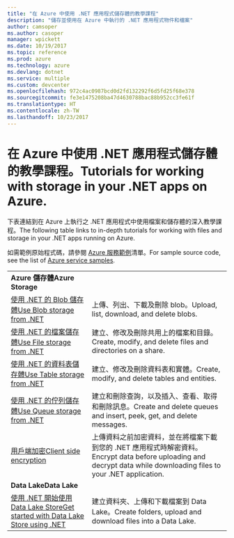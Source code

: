 ```yaml
---
title: "在 Azure 中使用 .NET 應用程式儲存體的教學課程"
description: "儲存並使用在 Azure 中執行的 .NET 應用程式物件和檔案"
author: camsoper
ms.author: casoper
manager: wpickett
ms.date: 10/19/2017
ms.topic: reference
ms.prod: azure
ms.technology: azure
ms.devlang: dotnet
ms.service: multiple
ms.custom: devcenter
ms.openlocfilehash: 972c4ac0987bcd0d2fd132292f6d5fd25f68e378
ms.sourcegitcommit: fe3e1475208ba47d4630788bac88b952cc3fe61f
ms.translationtype: HT
ms.contentlocale: zh-TW
ms.lasthandoff: 10/23/2017
---
```

# <a name="tutorials-for-working-with-storage-in-your-net-apps-on-azure"></a><span data-ttu-id="ce945-103">在 Azure 中使用 .NET 應用程式儲存體的教學課程。</span><span class="sxs-lookup"><span data-stu-id="ce945-103">Tutorials for working with storage in your .NET apps on Azure.</span></span>

<span data-ttu-id="ce945-104">下表連結到在 Azure 上執行之 .NET 應用程式中使用檔案和儲存體的深入教學課程。</span><span class="sxs-lookup"><span data-stu-id="ce945-104">The following table links to in-depth tutorials for working with files and storage in your .NET apps running on Azure.</span></span>

<span data-ttu-id="ce945-105">如需範例原始程式碼，請參閱 [Azure 服務範例](https://azure.microsoft.com/resources/samples/?platform=dotnet)清單。</span><span class="sxs-lookup"><span data-stu-id="ce945-105">For sample source code, see the list of [Azure service samples](https://azure.microsoft.com/resources/samples/?platform=dotnet).</span></span>

| | |
|---|---|
| <span data-ttu-id="ce945-106">**Azure 儲存體**</span><span class="sxs-lookup"><span data-stu-id="ce945-106">**Azure Storage**</span></span> ||
| <span data-ttu-id="ce945-107">[使用 .NET 的 Blob 儲存體][1]</span><span class="sxs-lookup"><span data-stu-id="ce945-107">[Use Blob storage from .NET][1]</span></span> | <span data-ttu-id="ce945-108">上傳、列出、下載及刪除 blob。</span><span class="sxs-lookup"><span data-stu-id="ce945-108">Upload, list, download, and delete blobs.</span></span> |
| <span data-ttu-id="ce945-109">[使用 .NET 的檔案儲存體][4]</span><span class="sxs-lookup"><span data-stu-id="ce945-109">[Use File storage from .NET][4]</span></span> | <span data-ttu-id="ce945-110">建立、修改及刪除共用上的檔案和目錄。</span><span class="sxs-lookup"><span data-stu-id="ce945-110">Create, modify, and delete files and directories on a share.</span></span> | 
| <span data-ttu-id="ce945-111">[使用 .NET 的資料表儲存體][3]</span><span class="sxs-lookup"><span data-stu-id="ce945-111">[Use Table storage from .NET][3]</span></span> | <span data-ttu-id="ce945-112">建立、修改及刪除資料表和實體。</span><span class="sxs-lookup"><span data-stu-id="ce945-112">Create, modify, and delete tables and entities.</span></span> |
| <span data-ttu-id="ce945-113">[使用 .NET 的佇列儲存體][2]</span><span class="sxs-lookup"><span data-stu-id="ce945-113">[Use Queue storage from .NET][2]</span></span> | <span data-ttu-id="ce945-114">建立和刪除查詢，以及插入、查看、取得和刪除訊息。</span><span class="sxs-lookup"><span data-stu-id="ce945-114">Create and delete queues and insert, peek, get, and delete messages.</span></span> |
| <span data-ttu-id="ce945-115">[用戶端加密][5]</span><span class="sxs-lookup"><span data-stu-id="ce945-115">[Client side encryption][5]</span></span> | <span data-ttu-id="ce945-116">上傳資料之前加密資料，並在將檔案下載到您的 .NET 應用程式時解密資料。</span><span class="sxs-lookup"><span data-stu-id="ce945-116">Encrypt data before uploading and decrypt data while downloading files to your .NET application.</span></span> 
|<span data-ttu-id="ce945-117">**Data Lake**</span><span class="sxs-lookup"><span data-stu-id="ce945-117">**Data Lake**</span></span>||
| <span data-ttu-id="ce945-118">[使用 .NET 開始使用 Data Lake Store][6]</span><span class="sxs-lookup"><span data-stu-id="ce945-118">[Get started with Data Lake Store using .NET][6]</span></span> | <span data-ttu-id="ce945-119">建立資料夾、上傳和下載檔案到 Data Lake。</span><span class="sxs-lookup"><span data-stu-id="ce945-119">Create folders, upload and download files into a Data Lake.</span></span> | 

[1]: /azure/storage/storage-dotnet-how-to-use-blobs
[2]: /azure/storage/storage-dotnet-how-to-use-queues
[3]: /azure/storage/storage-dotnet-how-to-use-tables
[4]: /azure/storage/storage-dotnet-how-to-use-files
[5]: /azure/storage/storage-client-side-encryption
[6]: /azure/data-lake-store/data-lake-store-get-started-net-sdk